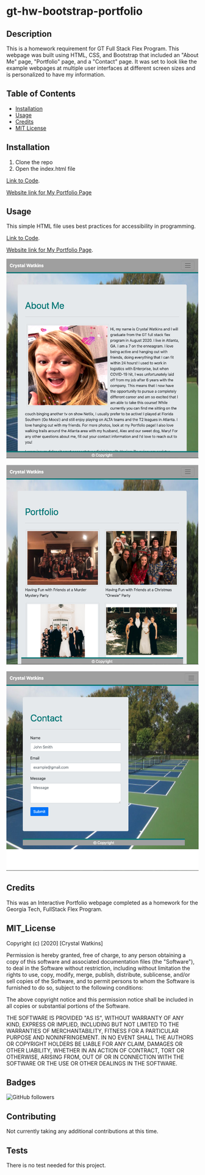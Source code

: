 # gt-hw-bootstrap-portfolio

## Description 

This is a homework requirement for GT Full Stack Flex Program. This webpage was built 
using HTML, CSS, and Bootstrap that included an "About Me" page, "Portfolio" page, and a "Contact" page. It was set to look like the example webpages at multiple user interfaces at different screen sizes and is personalized to have my information. 

## Table of Contents

* [Installation](#installation)
* [Usage](#usage)
* [Credits](#credits)
* [MIT License](#mit_license)


## Installation

1. Clone the repo
2. Open the index.html file

[Link to Code](https://github.com/CrystalWatkins/gt-hw-bootstrap-portfolio).
 
[Website link for My Portfolio Page](https://crystalwatkins.github.io/gt-hw-bootstrap-portfolio/index.html)


## Usage 

This simple HTML file uses best practices for accessibility in programming.

[Link to Code](https://github.com/CrystalWatkins/gt-hw-bootstrap-portfolio).
 
[Website link for My Portfolio Page](https://crystalwatkins.github.io/gt-hw-bootstrap-portfolio/index.html).

![Web Page 1](./02-Homework/Assets/Images/webpage1.png)

![Web Page 2](./02-Homework/Assets/Images/webpage2.png)

![Web Page 3](./02-Homework/Assets/Images/webpage3.png)

## Credits

This was an Interactive Portfolio webpage completed as a homework for the Georgia Tech, 
FullStack Flex Program.

## MIT_License

Copyright (c) [2020] [Crystal Watkins]

Permission is hereby granted, free of charge, to any person obtaining a copy
of this software and associated documentation files (the "Software"), to deal
in the Software without restriction, including without limitation the rights
to use, copy, modify, merge, publish, distribute, sublicense, and/or sell
copies of the Software, and to permit persons to whom the Software is
furnished to do so, subject to the following conditions:

The above copyright notice and this permission notice shall be included in all
copies or substantial portions of the Software.

THE SOFTWARE IS PROVIDED "AS IS", WITHOUT WARRANTY OF ANY KIND, EXPRESS OR
IMPLIED, INCLUDING BUT NOT LIMITED TO THE WARRANTIES OF MERCHANTABILITY,
FITNESS FOR A PARTICULAR PURPOSE AND NONINFRINGEMENT. IN NO EVENT SHALL THE
AUTHORS OR COPYRIGHT HOLDERS BE LIABLE FOR ANY CLAIM, DAMAGES OR OTHER
LIABILITY, WHETHER IN AN ACTION OF CONTRACT, TORT OR OTHERWISE, ARISING FROM,
OUT OF OR IN CONNECTION WITH THE SOFTWARE OR THE USE OR OTHER DEALINGS IN THE
SOFTWARE.


## Badges

![GitHub followers](https://img.shields.io/github/followers/CrystalWatkins?style=social)

## Contributing

Not currently taking any additional contributions at this time.

## Tests

There is no test needed for this project. 

